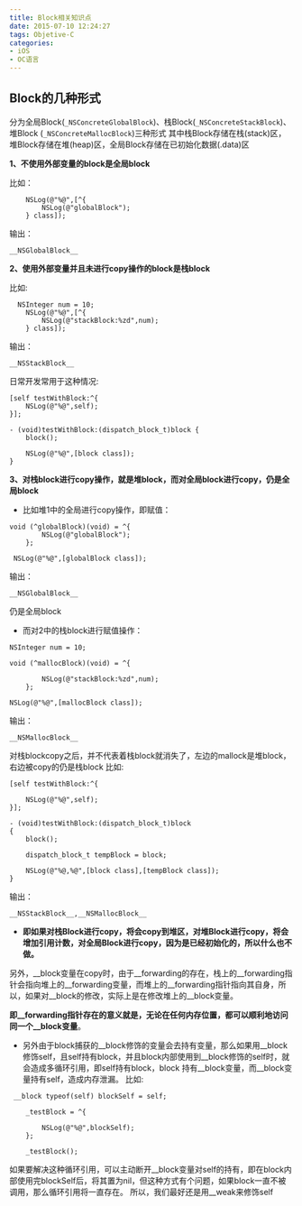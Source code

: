 ```yaml
---
title: Block相关知识点
date: 2015-07-10 12:24:27
tags: Objetive-C
categories: 
- iOS
- OC语言
---
```


## Block的几种形式
   分为全局Block(`_NSConcreteGlobalBlock`)、栈Block(`_NSConcreteStackBlock`)、堆Block
(`_NSConcreteMallocBlock`)三种形式
   其中栈Block存储在栈(stack)区，堆Block存储在堆(heap)区，全局Block存储在已初始化数据(.data)区

**1、不使用外部变量的block是全局block**

比如：

``` 
    NSLog(@"%@",[^{
        NSLog(@"globalBlock");
    } class]);
```

输出：

``` 
__NSGlobalBlock__
```

**2、使用外部变量并且未进行copy操作的block是栈block**

比如:

``` 
  NSInteger num = 10;
    NSLog(@"%@",[^{
        NSLog(@"stackBlock:%zd",num);
    } class]);
```

输出：

``` 
__NSStackBlock__
```

日常开发常用于这种情况:

``` 
[self testWithBlock:^{
    NSLog(@"%@",self);
}];

- (void)testWithBlock:(dispatch_block_t)block {
    block();

    NSLog(@"%@",[block class]);
}
```

**3、对栈block进行copy操作，就是堆block，而对全局block进行copy，仍是全局block**

- 比如堆1中的全局进行copy操作，即赋值：

``` 
void (^globalBlock)(void) = ^{
        NSLog(@"globalBlock");
    };

 NSLog(@"%@",[globalBlock class]);
```

输出：

``` 
__NSGlobalBlock__
```

仍是全局block

- 而对2中的栈block进行赋值操作：

``` 
NSInteger num = 10;

void (^mallocBlock)(void) = ^{

        NSLog(@"stackBlock:%zd",num);
    };

NSLog(@"%@",[mallocBlock class]);
```

输出：

``` 
__NSMallocBlock__
```

对栈blockcopy之后，并不代表着栈block就消失了，左边的mallock是堆block，右边被copy的仍是栈block
比如:

``` 
[self testWithBlock:^{
    
    NSLog(@"%@",self);
}];

- (void)testWithBlock:(dispatch_block_t)block
{
    block();
    
    dispatch_block_t tempBlock = block;
    
    NSLog(@"%@,%@",[block class],[tempBlock class]);
}
```

输出：

``` 
__NSStackBlock__,__NSMallocBlock__
```

- **即如果对栈Block进行copy，将会copy到堆区，对堆Block进行copy，将会增加引用计数，对全局Block进行copy，因为是已经初始化的，所以什么也不做。**

另外，__block变量在copy时，由于__forwarding的存在，栈上的__forwarding指针会指向堆上的__forwarding变量，而堆上的__forwarding指针指向其自身，所以，如果对__block的修改，实际上是在修改堆上的__block变量。

**即__forwarding指针存在的意义就是，无论在任何内存位置，都可以顺利地访问同一个__block变量**。

- 另外由于block捕获的__block修饰的变量会去持有变量，那么如果用__block修饰self，且self持有block，并且block内部使用到__block修饰的self时，就会造成多循环引用，即self持有block，block 持有__block变量，而__block变量持有self，造成内存泄漏。
比如:

``` 
 __block typeof(self) blockSelf = self;
    
    _testBlock = ^{
        
        NSLog(@"%@",blockSelf);
    };
    
    _testBlock();
```

如果要解决这种循环引用，可以主动断开__block变量对self的持有，即在block内部使用完blockSelf后，将其置为nil，但这种方式有个问题，如果block一直不被调用，那么循环引用将一直存在。
所以，我们最好还是用__weak来修饰self